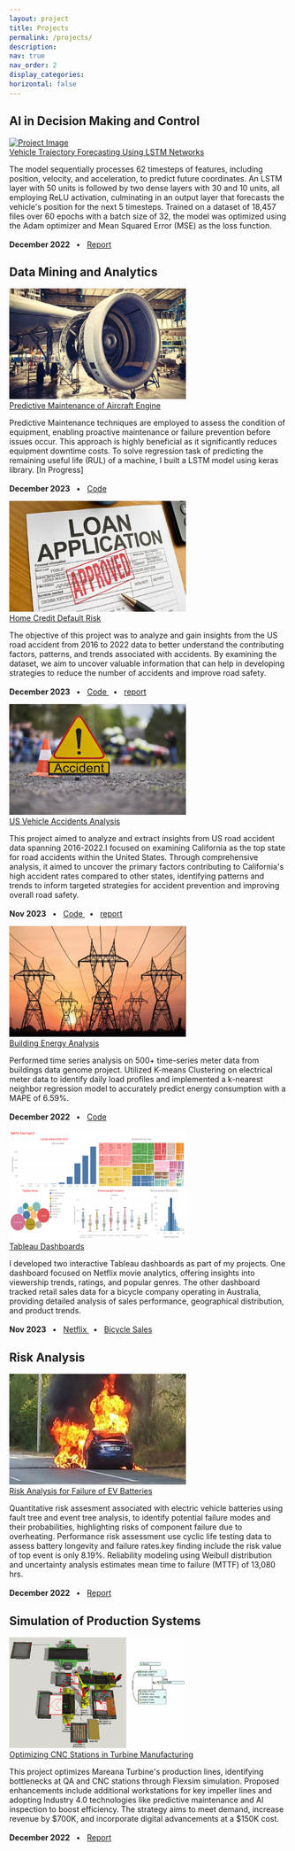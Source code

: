 ```yaml
---
layout: project
title: Projects
permalink: /projects/
description:
nav: true
nav_order: 2
display_categories:
horizontal: false
---
```


<!-- projects -->

<div class="projects">
 <section id="projects" class="portfolio-item">
    <h2>
      AI in Decision Making and Control
    </h2>
    <div class="projects-container">
      <div class="project">
        <div class="project-image">
          <a href="" style="height: 12em;">
            <img width="320" height="200" src="../assets/img/projects/trajectory.gif" alt="Project Image"
            />
          </a>
        </div>
        <div class="project-content">
          <a href="#" class="research-proj-title">
            Vehicle Trajectory Forecasting Using LSTM Networks
          </a>
          <p>
            The model sequentially processes 62 timesteps of features, including position, velocity, and acceleration, to predict future coordinates. An LSTM layer with 50 units is followed by two dense layers with 30 and 10 units, all employing ReLU activation, culminating in an output layer that forecasts the vehicle's position for the next 5 timesteps. Trained on a dataset of 18,457 files over 60 epochs with a batch size of 32, the model was optimized using the Adam optimizer and Mean Squared Error (MSE) as the loss function.
            <br>
            <br>
            <b>
              December 2022
            </b>
            &nbsp;&nbsp;&bull;&nbsp;&nbsp;
            <a href="https://drive.google.com/file/d/171DwMsI1L774TiRNUt-bis0X0G4FjnyI/view?usp=drive_link"
            target="_blank">
              Report
            </a>
          </p>
        </div>
      </div>
    </div>
  </section>
  
  <section id="projects" class="portfolio-item">
    <h2>
      Data Mining and Analytics
    </h2>
    <div class="projects-container"> 
      <div class="project">
        <div class="project-image">
          <a href="" style="height: 12em;">
            <img width="320" height="200" src="../assets/img/projects/airplane.jpeg"
            alt="Project Image" />
          </a>
        </div>
        <div class="project-content">
          <a href="https://docs.google.com/presentation/d/1zNCyu7yM1hGsVfAu0PtWSrSqo8q09ZvbnaHwQeRdvXc/edit#slide=id.p"
          class="research-proj-title" target="_blank">
            Predictive Maintenance of Aircraft Engine
          </a>
          <p>
            Predictive Maintenance techniques are employed to assess the condition of equipment, enabling proactive maintenance or failure prevention before issues occur. This approach is highly beneficial as it significantly reduces equipment downtime costs. To solve regression task of predicting the remaining useful life (RUL) of a machine, I built a LSTM model using keras library. [In Progress]
            <br>
            <br>
            <b>
              December 2023
            </b>
            &nbsp;&nbsp;&bull;&nbsp;&nbsp;
            <a href="https://github.com/kkratos/Predictive-Maintenance-of-Aircraft-Engine">
              Code
            </a>
          </p>
        </div>
      </div>
    </div>
    <div class="projects-container"> 
      <div class="project">
        <div class="project-image">
          <a href="" style="height: 12em;">
            <img width="320" height="200" src="../assets/img/projects/loan.jpg"
            alt="Project Image" />
          </a>
        </div>
        <div class="project-content">
          <a href="https://docs.google.com/presentation/d/1zNCyu7yM1hGsVfAu0PtWSrSqo8q09ZvbnaHwQeRdvXc/edit#slide=id.p"
          class="research-proj-title" target="_blank">
            Home Credit Default Risk
          </a>
          <p>
            The objective of this project was to analyze and gain insights from the
            US road accident from 2016 to 2022 data to better understand the contributing
            factors, patterns, and trends associated with accidents. By examining the
            dataset, we aim to uncover valuable information that can help in developing
            strategies to reduce the number of accidents and improve road safety.
            <br>
            <br>
            <b>
              December 2023
            </b>
            &nbsp;&nbsp;&bull;&nbsp;&nbsp;
            <a href="https://github.com/kkratos/Home-Credit-Default-Risk">
              Code
            </a>
            &nbsp;&nbsp;&bull;&nbsp;&nbsp;
            <a href="https://docs.google.com/presentation/d/1zNCyu7yM1hGsVfAu0PtWSrSqo8q09ZvbnaHwQeRdvXc/edit#slide=id.p"
            target="_blank">
              report
            </a>
          </p>
        </div>
      </div>
    </div>
    <div class="projects-container">
      <div class="project">
        <div class="project-image">
          <a href="" style="height: 12em;">
            <img width="320" height="200" src="../assets/img/projects/accidents.jpg"
            alt="Project Image" />
          </a>
        </div>
        <div class="project-content">
          <a href="https://docs.google.com/presentation/d/1lTvI8ufdjC_ie17wo_yj4vBeuOUMRvxJmAsXBbnD3-o/edit#slide=id.p"
          class="research-proj-title" target="_blank">
            US Vehicle Accidents Analysis
          </a>
          <p>
            This project aimed to analyze and extract insights from US road accident
            data spanning 2016-2022.I focused on examining California as the top state
            for road accidents within the United States. Through comprehensive analysis,
            it aimed to uncover the primary factors contributing to California's high
            accident rates compared to other states, identifying patterns and trends
            to inform targeted strategies for accident prevention and improving overall
            road safety.
            <br>
            <br>
            <b>
              Nov 2023
            </b>
            &nbsp;&nbsp;&bull;&nbsp;&nbsp;
            <a href="https://github.com/kkratos/Data-Analytics-in-R/blob/main/Project/Final.R"
            target="_blank">
              Code
            </a>
            &nbsp;&nbsp;&bull;&nbsp;&nbsp;
            <a href="https://docs.google.com/presentation/d/1lTvI8ufdjC_ie17wo_yj4vBeuOUMRvxJmAsXBbnD3-o/edit#slide=id.p"
            target="_blank">
              report
            </a>
          </p>
        </div>
      </div>
    </div>
    <div class="projects-container">
      <div class="project">
        <div class="project-image">
          <a href="" style="height: 12em;">
            <img width="320" height="200" src="../assets/img/projects/electricity.png"
            alt="Project Image" />
          </a>
        </div>
        <div class="project-content">
          <a href="https://github.com/kkratos/Building-Energy-Analysis"
          class="research-proj-title" target="_blank">
            Building Energy Analysis
          </a>
          <p>
            Performed time series analysis on 500+ time-series meter data from buildings data genome project. Utilized K-means Clustering on electrical meter data to identify daily load profiles and implemented a k-nearest neighbor regression model to accurately predict energy consumption with a MAPE of 6.59%.
            <br>
            <br>
            <b>
              December 2022
            </b>
            &nbsp;&nbsp;&bull;&nbsp;&nbsp;
            <a href="https://github.com/kkratos/machine-learning/tree/main/Building%20Energy%20Analysis"
            target="_blank">
              Code
            </a>
          </p>
        </div>
      </div>
    </div>
    <div class="projects-container">
      <div class="project">
        <div class="project-image">
          <a href="" style="height: 12em;">
            <img width="320" height="200" src="../assets/img/projects/dashboard.png"
            alt="Project Image" />
          </a>
        </div>
        <div class="project-content">
          <a href=""
          class="research-proj-title">
            Tableau Dashboards
          </a>
          <p>
            I developed two interactive Tableau dashboards as part of my projects. One dashboard focused on Netflix movie analytics, offering insights into viewership trends, ratings, and popular genres. The other dashboard tracked retail sales data for a bicycle company operating in Australia, providing detailed analysis of sales performance, geographical distribution, and product trends.
            <br>
            <br>
            <b>
              Nov 2023
            </b>
            &nbsp;&nbsp;&bull;&nbsp;&nbsp;
            <a href="https://public.tableau.com/app/profile/kamalpatel/viz/Netflix_16999804373180/ProfilesofMoviesAdded2010-2019"
            target="_blank">
              Netflix
            </a>
            &nbsp;&nbsp;&bull;&nbsp;&nbsp;
            <a href="https://public.tableau.com/app/profile/kamalpatel/viz/SalesDashboard_16996559156500/Sales"
            target="_blank">
              Bicycle Sales
            </a>
          </p>
        </div>
      </div>
    </div>

  </section>
  <!-- Risk Analysis -->
  <section id="projects" class="portfolio-item">
    <h2>
      Risk Analysis
    </h2>
    <div class="projects-container">
      <div class="project">
        <div class="project-image">
          <a href="" style="height: 12em;">
            <img width="320" height="200" src="../assets/img/projects/risk.png" alt="Project Image"
            />
          </a>
        </div>
        <div class="project-content">
          <a href="#" class="research-proj-title">
            Risk Analysis for Failure of EV Batteries
          </a>
          <p>
            Quantitative risk assesment associated with electric vehicle batteries using
            fault tree and event tree analysis, to identify potential
            failure modes and their probabilities, highlighting risks of component
            failure due to overheating. Performance risk assessment use cyclic life
            testing data to assess battery longevity and failure rates.key finding include the risk value of top event is only 8.19%. 
            Reliability modeling using Weibull distribution and uncertainty analysis estimates mean time to failure (MTTF) of 13,080 hrs.
            <br>
            <br>
            <b>
              December 2022
            </b>
            &nbsp;&nbsp;&bull;&nbsp;&nbsp;
            <a href="https://drive.google.com/file/d/171DwMsI1L774TiRNUt-bis0X0G4FjnyI/view?usp=drive_link"
            target="_blank">
              Report
            </a>
          </p>
        </div>
      </div>
    </div>
    
  </section>
  <!-- Simulation of Production Systems -->
  <section id="projects" class="portfolio-item">
    <h2>
      Simulation of Production Systems
    </h2>
    <div class="projects-container">
      <div class="project">
        <div class="project-image">
          <a href="" style="height: 12em;">
            <img width="320" height="200" src="../assets/img/projects/flexsim.gif" alt="Project Image"
            />
          </a>
        </div>
        <div class="project-content">
          <a href="https://docs.google.com/presentation/d/1BZzvgnlkeKS1BIuX9DnHdslQ32W94SJWLdo1aZteWb8/edit#slide=id.g1f87997393_0_782"
          class="research-proj-title" target="_blank">
            Optimizing CNC Stations in Turbine Manufacturing
          </a>
          <p>
            This project optimizes Mareana Turbine's production lines, identifying
            bottlenecks at QA and CNC stations through Flexsim simulation. Proposed
            enhancements include additional workstations for key impeller lines and
            adopting Industry 4.0 technologies like predictive maintenance and AI inspection
            to boost efficiency. The strategy aims to meet demand, increase revenue
            by $700K, and incorporate digital advancements at a $150K cost.
            <br>
            <br>
            <b>
              December 2022
            </b>
            &nbsp;&nbsp;&bull;&nbsp;&nbsp;
            <!-- <a href="https://drive.google.com/drive/folders/1qlgQ9tQ9yDmx3vQ_kYfpukQJ9BHeg7eI?usp=sharing">FlexSim</a>&nbsp;&nbsp;&bull;&nbsp;&nbsp; -->
            <a href="https://docs.google.com/presentation/d/1BZzvgnlkeKS1BIuX9DnHdslQ32W94SJWLdo1aZteWb8/edit#slide=id.g1f87997393_0_782"
            target="_blank">
              Report
            </a>
          </p>
        </div>
      </div>
    </div>
  </section>
</div>

